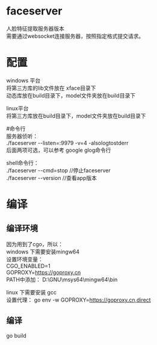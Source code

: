 # faceserver
人脸特征提取服务器版本  
需要通过websocket连接服务器，按照指定格式提交请求。  

# 配置  
windows 平台  
将第三方库的lib文件放在 xface目录下  
动态库放在build目录下，model文件夹放在build目录下  

linux平台  
将第三方库放在build目录下，model文件夹放在build目录下  

#命令行  
服务器侦听：  
./faceserver --listen=:9979 -v=4 -alsologtostderr  
后面两项可选，可以参考 google glog命令行  

shell命令行：  
./faceserver --cmd=stop //停止faceserver  
./faceserver --version //查看app版本  

# 编译  
## 编译环境  
因为用到了cgo，所以：   
windows 下需要安装mingw64  
设置环境变量：  
CGO_ENABLED=1  
GOPROXY=https://goproxy.cn  
PATH中添加： D:\GNU\msys64\mingw64\bin  


linux 下需要安装 gcc  
设置代理： go env -w GOPROXY=https://goproxy.cn,direct  

## 编译  
go build

